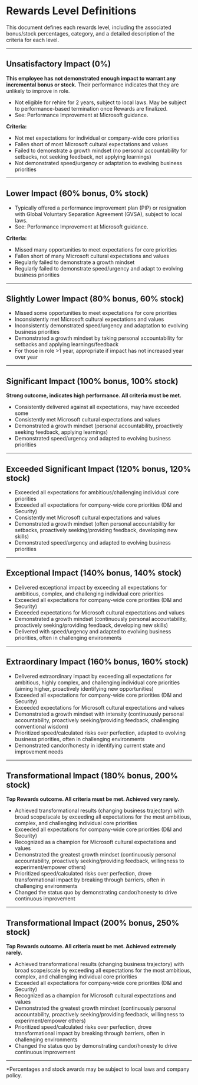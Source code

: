 # Rewards Level Definitions

This document defines each rewards level, including the associated bonus/stock percentages, category, and a detailed description of the criteria for each level.

---

## Unsatisfactory Impact (0%)
**This employee has not demonstrated enough impact to warrant any incremental bonus or stock.** Their performance indicates that they are unlikely to improve in role.

- Not eligible for rehire for 2 years, subject to local laws. May be subject to performance-based termination once Rewards are finalized.
- See: Performance Improvement at Microsoft guidance.

**Criteria:**
- Not met expectations for individual or company-wide core priorities
- Fallen short of most Microsoft cultural expectations and values
- Failed to demonstrate a growth mindset (no personal accountability for setbacks, not seeking feedback, not applying learnings)
- Not demonstrated speed/urgency or adaptation to evolving business priorities

---

## Lower Impact (60% bonus, 0% stock)
- Typically offered a performance improvement plan (PIP) or resignation with Global Voluntary Separation Agreement (GVSA), subject to local laws.
- See: Performance Improvement at Microsoft guidance.

**Criteria:**
- Missed many opportunities to meet expectations for core priorities
- Fallen short of many Microsoft cultural expectations and values
- Regularly failed to demonstrate a growth mindset
- Regularly failed to demonstrate speed/urgency and adapt to evolving business priorities

---

## Slightly Lower Impact (80% bonus, 60% stock)
- Missed some opportunities to meet expectations for core priorities
- Inconsistently met Microsoft cultural expectations and values
- Inconsistently demonstrated speed/urgency and adaptation to evolving business priorities
- Demonstrated a growth mindset by taking personal accountability for setbacks and applying learnings/feedback
- For those in role >1 year, appropriate if impact has not increased year over year

---

## Significant Impact (100% bonus, 100% stock)
**Strong outcome, indicates high performance. All criteria must be met.**
- Consistently delivered against all expectations, may have exceeded some
- Consistently met Microsoft cultural expectations and values
- Demonstrated a growth mindset (personal accountability, proactively seeking feedback, applying learnings)
- Demonstrated speed/urgency and adapted to evolving business priorities

---

## Exceeded Significant Impact (120% bonus, 120% stock)
- Exceeded all expectations for ambitious/challenging individual core priorities
- Exceeded all expectations for company-wide core priorities (D&I and Security)
- Consistently met Microsoft cultural expectations and values
- Demonstrated a growth mindset (often personal accountability for setbacks, proactively seeking/providing feedback, developing new skills)
- Demonstrated speed/urgency and adapted to evolving business priorities

---

## Exceptional Impact (140% bonus, 140% stock)
- Delivered exceptional impact by exceeding all expectations for ambitious, complex, and challenging individual core priorities
- Exceeded all expectations for company-wide core priorities (D&I and Security)
- Exceeded expectations for Microsoft cultural expectations and values
- Demonstrated a growth mindset (continuously personal accountability, proactively seeking/providing feedback, developing new skills)
- Delivered with speed/urgency and adapted to evolving business priorities, often in challenging environments

---

## Extraordinary Impact (160% bonus, 160% stock)
- Delivered extraordinary impact by exceeding all expectations for ambitious, highly complex, and challenging individual core priorities (aiming higher, proactively identifying new opportunities)
- Exceeded all expectations for company-wide core priorities (D&I and Security)
- Exceeded expectations for Microsoft cultural expectations and values
- Demonstrated a growth mindset with intensity (continuously personal accountability, proactively seeking/providing feedback, challenging conventional wisdom)
- Prioritized speed/calculated risks over perfection, adapted to evolving business priorities, often in challenging environments
- Demonstrated candor/honesty in identifying current state and improvement needs

---

## Transformational Impact (180% bonus, 200% stock)
**Top Rewards outcome. All criteria must be met. Achieved very rarely.**
- Achieved transformational results (changing business trajectory) with broad scope/scale by exceeding all expectations for the most ambitious, complex, and challenging individual core priorities
- Exceeded all expectations for company-wide core priorities (D&I and Security)
- Recognized as a champion for Microsoft cultural expectations and values
- Demonstrated the greatest growth mindset (continuously personal accountability, proactively seeking/providing feedback, willingness to experiment/empower others)
- Prioritized speed/calculated risks over perfection, drove transformational impact by breaking through barriers, often in challenging environments
- Changed the status quo by demonstrating candor/honesty to drive continuous improvement

---

## Transformational Impact (200% bonus, 250% stock)
**Top Rewards outcome. All criteria must be met. Achieved extremely rarely.**
- Achieved transformational results (changing business trajectory) with broad scope/scale by exceeding all expectations for the most ambitious, complex, and challenging individual core priorities
- Exceeded all expectations for company-wide core priorities (D&I and Security)
- Recognized as a champion for Microsoft cultural expectations and values
- Demonstrated the greatest growth mindset (continuously personal accountability, proactively seeking/providing feedback, willingness to experiment/empower others)
- Prioritized speed/calculated risks over perfection, drove transformational impact by breaking through barriers, often in challenging environments
- Changed the status quo by demonstrating candor/honesty to drive continuous improvement

---

*Percentages and stock awards may be subject to local laws and company policy.
